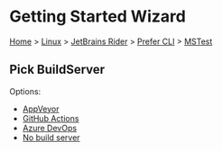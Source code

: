 <!--
GENERATED FILE - DO NOT EDIT
This file was generated by [MarkdownSnippets](https://github.com/SimonCropp/MarkdownSnippets).
Source File: /docs/mdsource/wiz/Linux_Rider_Cli_MSTest.source.md
To change this file edit the source file and then run MarkdownSnippets.
-->

# Getting Started Wizard

[Home](/docs/wiz/readme.md) > [Linux](Linux.md) > [JetBrains Rider](Linux_Rider.md) > [Prefer CLI](Linux_Rider_Cli.md) > [MSTest](Linux_Rider_Cli_MSTest.md)

## Pick BuildServer

Options:
 * [AppVeyor](Linux_Rider_Cli_MSTest_AppVeyor.md)
 * [GitHub Actions](Linux_Rider_Cli_MSTest_GitHubActions.md)
 * [Azure DevOps](Linux_Rider_Cli_MSTest_AzureDevOps.md)
 * [No build server](Linux_Rider_Cli_MSTest_None.md)
